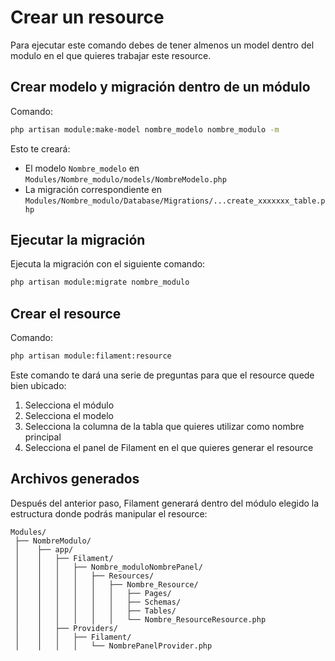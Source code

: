 # Crear un resource 

Para ejecutar este comando debes de tener almenos un model dentro del modulo en el que quieres trabajar este resource.

## Crear modelo y migración dentro de un módulo

Comando:

```bash
php artisan module:make-model nombre_modelo nombre_modulo -m
```

Esto te creará:

- El modelo `Nombre_modelo` en `Modules/Nombre_modulo/models/NombreModelo.php`
- La migración correspondiente en `Modules/Nombre_modulo/Database/Migrations/...create_xxxxxxx_table.php`

## Ejecutar la migración

Ejecuta la migración con el siguiente comando:

```bash
php artisan module:migrate nombre_modulo
```

## Crear el resource

Comando:

```bash
php artisan module:filament:resource
```

Este comando te dará una serie de preguntas para que el resource quede bien ubicado:

1. Selecciona el módulo
2. Selecciona el modelo
3. Selecciona la columna de la tabla que quieres utilizar como nombre principal
4. Selecciona el panel de Filament en el que quieres generar el resource

## Archivos generados

Después del anterior paso, Filament generará dentro del módulo elegido la estructura donde podrás manipular el resource:

```
Modules/
 ├── NombreModulo/
 │    ├── app/
 │    │   ├── Filament/
 │    │   │   ├── Nombre_moduloNombrePanel/
 │    │   │   │   ├── Resources/
 │    │   │   │   │   ├── Nombre_Resource/
 │    │   │   │   │   │   ├── Pages/
 │    │   │   │   │   │   ├── Schemas/
 │    │   │   │   │   │   ├── Tables/
 │    │   │   │   │   │   └── Nombre_ResourceResource.php
 │    │   ├── Providers/
 │    │   │   ├── Filament/
 │    │   │   │   └── NombrePanelProvider.php
```
